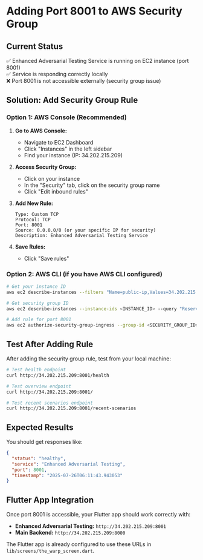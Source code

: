# Adding Port 8001 to AWS Security Group

## Current Status
✅ Enhanced Adversarial Testing Service is running on EC2 instance (port 8001)  
✅ Service is responding correctly locally  
❌ Port 8001 is not accessible externally (security group issue)

## Solution: Add Security Group Rule

### Option 1: AWS Console (Recommended)

1. **Go to AWS Console:**
   - Navigate to EC2 Dashboard
   - Click "Instances" in the left sidebar
   - Find your instance (IP: 34.202.215.209)

2. **Access Security Group:**
   - Click on your instance
   - In the "Security" tab, click on the security group name
   - Click "Edit inbound rules"

3. **Add New Rule:**
   ```
   Type: Custom TCP
   Protocol: TCP
   Port: 8001
   Source: 0.0.0.0/0 (or your specific IP for security)
   Description: Enhanced Adversarial Testing Service
   ```

4. **Save Rules:**
   - Click "Save rules"

### Option 2: AWS CLI (if you have AWS CLI configured)

```bash
# Get your instance ID
aws ec2 describe-instances --filters "Name=public-ip,Values=34.202.215.209" --query "Reservations[].Instances[].InstanceId" --output text

# Get security group ID
aws ec2 describe-instances --instance-ids <INSTANCE_ID> --query "Reservations[].Instances[].SecurityGroups[].GroupId" --output text

# Add rule for port 8001
aws ec2 authorize-security-group-ingress --group-id <SECURITY_GROUP_ID> --protocol tcp --port 8001 --cidr 0.0.0.0/0
```

## Test After Adding Rule

After adding the security group rule, test from your local machine:

```bash
# Test health endpoint
curl http://34.202.215.209:8001/health

# Test overview endpoint
curl http://34.202.215.209:8001/

# Test recent scenarios endpoint
curl http://34.202.215.209:8001/recent-scenarios
```

## Expected Results

You should get responses like:

```json
{
  "status": "healthy",
  "service": "Enhanced Adversarial Testing",
  "port": 8001,
  "timestamp": "2025-07-26T06:11:43.943053"
}
```

## Flutter App Integration

Once port 8001 is accessible, your Flutter app should work correctly with:

- **Enhanced Adversarial Testing:** `http://34.202.215.209:8001`
- **Main Backend:** `http://34.202.215.209:8000`

The Flutter app is already configured to use these URLs in `lib/screens/the_warp_screen.dart`. 